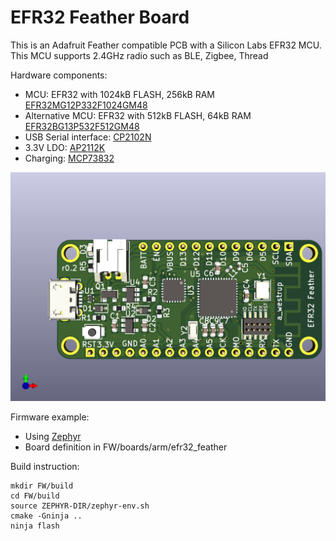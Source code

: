 EFR32 Feather Board
===================

This is an Adafruit Feather compatible PCB with a Silicon Labs EFR32 MCU.
This MCU supports 2.4GHz radio such as BLE, Zigbee, Thread

Hardware components:
* MCU: EFR32 with 1024kB FLASH, 256kB RAM [EFR32MG12P332F1024GM48](https://www.silabs.com/products/wireless/mesh-networking/efr32mg-mighty-gecko-zigbee-thread-soc/device.efr32mg12p332f1024gm48)
* Alternative MCU: EFR32 with 512kB FLASH, 64kB RAM [EFR32BG13P532F512GM48](https://www.silabs.com/products/wireless/bluetooth/blue-gecko-bluetooth-low-energy-socs/device.efr32bg13p532f512gm48)
* USB Serial interface: [CP2102N](https://www.silabs.com/products/interface/usb-bridges/usbxpress-usb-bridges/device.cp2102n-qfn24)
* 3.3V LDO: [AP2112K](https://www.diodes.com/products/power-management/low-dropout-regulators/part/AP2112)
* Charging: [MCP73832](https://www.microchip.com/wwwproducts/en/MCP73832)

![EFR32 Feather](PCB/efr32_feather.png)

Firmware example:
* Using [Zephyr](https://www.zephyrproject.org/)
* Board definition in FW/boards/arm/efr32\_feather

Build instruction:

    mkdir FW/build
    cd FW/build
    source ZEPHYR-DIR/zephyr-env.sh
    cmake -Gninja ..
    ninja flash
